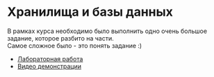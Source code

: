 # Хранилища и базы данных
В рамках курса необходимо было выполнить одно очень большое задание, которое разбито на части.  
Самое сложное было - это понять задание :)

+ [Лабораторная работа](https://github.com/RedGry/storage-databases-labs)
+ [Видео демонстрации](https://drive.google.com/file/d/13OwHys-ewh0sqxt-goRAvwJLqimarlZa/view?usp=sharing)